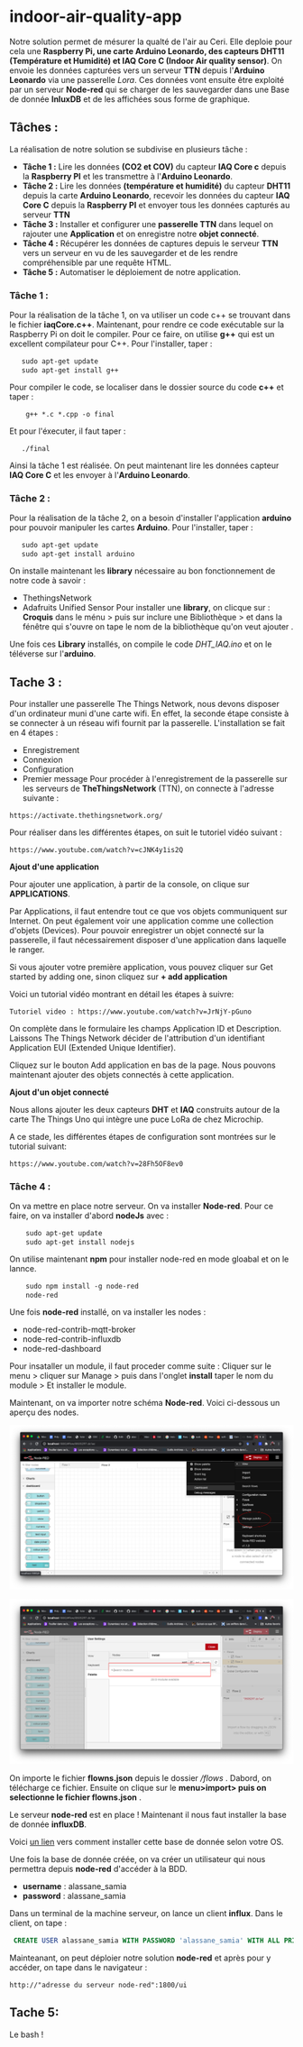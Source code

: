 # indoor-air-quality-app

Notre solution permet de mésurer la qualté de l'air au Ceri. Elle deploie pour cela une **Raspberry Pi, une carte Arduino Leonardo, des capteurs DHT11 (Température et Humidité) et IAQ Core C (Indoor Air quality sensor)**. On envoie les données capturées vers un serveur **TTN** depuis l'**Arduino Leonardo** via une passerelle *Lora*. Ces données vont ensuite être exploité par un serveur **Node-red** qui se charger de les sauvegarder dans une Base de donnée **InluxDB** et de les affichées sous forme de graphique. 
## Tâches : 
 La réalisation de notre solution se subdivise en plusieurs tâche : 
* **Tâche 1 :** Lire les données **(CO2 et COV)** du capteur **IAQ Core c** depuis la **Raspberry PI**  et les transmettre à l'**Arduino Leonardo**. 
* **Tâche 2 :** Lire les données **(température et humidité)** du capteur **DHT11** depuis la carte **Arduino Leonardo**, recevoir les données du capteur **IAQ Core C** depuis la **Raspberry PI** et envoyer tous les données capturés au serveur **TTN**
* **Tâche 3 :**  Installer et configurer une **passerelle TTN** dans lequel on rajouter une **Application** et on enregistre notre **objet connecté**.
* **Tâche 4 :**  Récupérer les données de captures  depuis le serveur **TTN** vers un serveur en vu de les sauvegarder et  de les rendre compréhensible par une requête HTML.
* **Tâche 5 :** Automatiser le déploiement de notre application.

### Tâche 1 : 
Pour la réalisation de la tâche 1, on va utiliser un code c++ se trouvant dans le fichier **iaqCore.c++**. 
Maintenant, pour rendre ce code exécutable sur la Raspberry Pi on doit le compiler. Pour ce faire, on utilise **g++** qui est un excellent compilateur pour C++.
Pour l'installer, taper : 
``` 
   sudo apt-get update 
   sudo apt-get install g++
```
Pour compiler le code, se localiser dans le dossier source du code **c++** et taper : 
``` 
    g++ *.c *.cpp -o final
```
Et pour l'éxecuter, il faut taper : 
``` 
   ./final
```
Ainsi la tâche 1 est réalisée. On peut maintenant lire les données capteur **IAQ Core C** et les envoyer à l'**Arduino Leonardo**.

### Tâche 2 : 
Pour la réalisation de la tâche 2, on a besoin d'installer l'application **arduino** pour pouvoir manipuler les cartes **Arduino**.
Pour l'installer, taper : 
``` 
   sudo apt-get update
   sudo apt-get install arduino
```
On installe maintenant les **library** nécessaire au bon fonctionnement de notre code à savoir : 
- ThethingsNetwork
- Adafruits Unified Sensor
Pour installer une **library**, on clicque sur : 
**Croquis** dans le ménu > puis sur inclure une Bibliothèque > et dans la fénêtre qui s'ouvre on tape le nom de la bibliothèque qu'on veut ajouter .

Une fois ces **Library** installés, on compile le code *DHT_IAQ.ino* et on le téléverse sur l'**arduino**.


## Tache 3 :
Pour installer une passerelle The Things Network, nous devons disposer d'un ordinateur muni d'une carte wifi.
En effet, la seconde étape consiste à se connecter à un réseau wifi fournit par la passerelle.
L'installation se fait en 4 étapes :
 - Enregistrement
 - Connexion
 - Configuration
 - Premier message
Pour procéder à l'enregistrement de la passerelle sur les serveurs de **TheThingsNetwork** (TTN), on connecte à l'adresse suivante : 
```https
https://activate.thethingsnetwork.org/
```
Pour réaliser dans les différentes étapes, on suit le tutoriel vidéo suivant :
```https
https://www.youtube.com/watch?v=cJNK4y1is2Q
```
**Ajout d'une application**

Pour ajouter une application, à partir de la console, on clique sur **APPLICATIONS**.

Par Applications, il faut entendre tout ce que vos objets communiquent sur Internet. On peut également voir
une application comme une collection d'objets (Devices). Pour pouvoir enregistrer un objet connecté sur la
passerelle, il faut nécessairement disposer d'une application dans laquelle le ranger.

Si vous ajouter votre première application, vous pouvez cliquer sur Get started by adding one, sinon cliquez
sur **+ add application**

Voici un tutorial vidéo montrant en détail les étapes à suivre:
```https
Tutoriel video : https://www.youtube.com/watch?v=JrNjY-pGuno
```
On complète dans le formulaire les champs Application ID et Description. Laissons The Things Network décider
de l'attribution d'un identifiant Application EUI (Extended Unique Identifier).

Cliquez sur le bouton Add application en bas de la page. Nous pouvons maintenant ajouter des objets
connectés à cette application.

**Ajout d'un objet connecté**

Nous allons ajouter les deux capteurs **DHT** et **IAQ** construits autour de la carte The Things Uno
qui intègre une puce LoRa de chez Microchip.

A ce stade, les différentes étapes de configuration sont montrées sur le tutorial suivant:
```https
https://www.youtube.com/watch?v=28Fh5OF8ev0
```


### Tâche 4 : 
On va mettre en place notre serveur. On va installer **Node-red**. 
Pour ce faire, on va installer d'abord **nodeJs** avec :
``` 
    sudo apt-get update
    sudo apt-get install nodejs
```
On utilise maintenant **npm** pour installer node-red en mode gloabal et on le lannce.

``` 
    sudo npm install -g node-red
    node-red
```
Une fois **node-red** installé, on va installer les nodes : 
- node-red-contrib-mqtt-broker
- node-red-contrib-influxdb
- node-red-dashboard


Pour insataller un module, il faut proceder comme suite : 
Cliquer sur le menu > cliquer sur Manage >  puis dans l'onglet **install** taper le nom du module >  Et installer le module.

Maintenant, on va importer notre schéma **Node-red**. Voici ci-dessous un aperçu des nodes.

![Image du choix de Manage dans le Menu](/images/1.png)

![Image de recherche du module](/images/2.png)

On importe le fichier **flowns.json** depuis le dossier */flows* . 
Dabord, on télécharge ce fichier. Ensuite on clique sur le **menu>import> puis on selectionne le fichier flowns.json** .

Le serveur **node-red** est en place ! Maintenant il nous faut installer la base de donnée **influxDB**.

Voici [un lien](https://docs.influxdata.com/influxdb/v1.8/introduction/install/) vers comment installer cette base de donnée selon votre OS. 

Une fois la base de donnée créée, on va créer un utilisateur qui nous permettra depuis **node-red** d'accéder à la BDD.
* **username** : alassane_samia
* **password** : alassane_samia

Dans un terminal de la machine serveur, on lance un client **influx**.
Dans le client, on tape : 
```sql
 CREATE USER alassane_samia WITH PASSWORD 'alassane_samia' WITH ALL PRIVILEGES
```
Mainteanant, on peut déploier notre solution **node-red** et après pour y accéder,  on tape dans le navigateur :
```http
http://"adresse du serveur node-red":1800/ui
```


## Tache 5:
Le bash !



 







